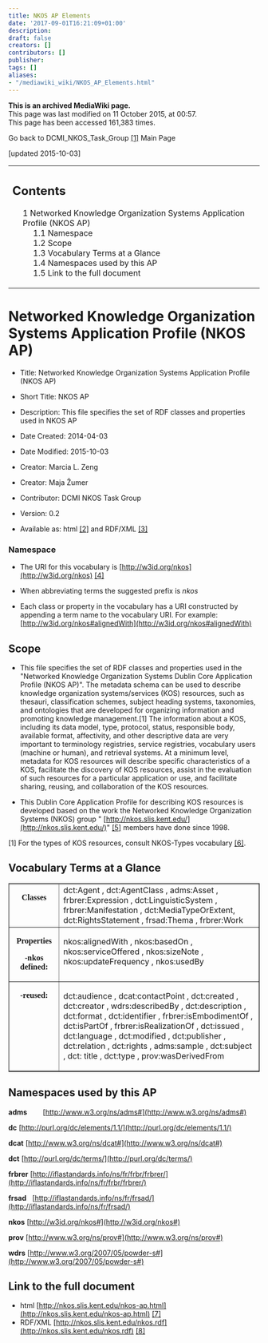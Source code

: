 ```yaml
---
title: NKOS AP Elements
date: '2017-09-01T16:21:09+01:00'
description: 
draft: false
creators: []
contributors: []
publisher: 
tags: []
aliases:
- "/mediawiki_wiki/NKOS_AP_Elements.html"
---
```


 **This is an archived MediaWiki page.**  
This page was last modified on 11 October 2015, at 00:57.  
This page has been accessed 161,383 times.

Go back to DCMI\_NKOS\_Task\_Group [[1]](/mediawiki_wiki/DCMI_NKOS_Task_Group.md) Main Page

[updated 2015-10-03]

<table id="toc" class="toc">
  <tr>
    <td>
      <div id="toctitle">
        <h2>Contents</h2>
      </div>
      <ul>
        <li class="toclevel-1 tocsection-1">
          <a href="#Networked_Knowledge_Organization_Systems_Application_Profile_.28NKOS_AP.29"><span class="tocnumber">1</span> <span class="toctext">Networked Knowledge Organization Systems Application Profile (NKOS AP)</span></a>
          <ul>
            <li class="toclevel-2"><a href="#Namespace"><span class="tocnumber">1.1</span> <span class="toctext">Namespace</span></a></li>
            <li class="toclevel-2 tocsection-2"><a href="#Scope"><span class="tocnumber">1.2</span> <span class="toctext">Scope</span></a></li>
            <li class="toclevel-2 tocsection-3"><a href="#Vocabulary_Terms_at_a_Glance"><span class="tocnumber">1.3</span> <span class="toctext">Vocabulary Terms at a Glance</span></a></li>
            <li class="toclevel-2 tocsection-4"><a href="#Namespaces_used_by_this_AP"><span class="tocnumber">1.4</span> <span class="toctext">Namespaces used by this AP</span></a></li>
            <li class="toclevel-2 tocsection-5"><a href="#Link_to_the_full_document"><span class="tocnumber">1.5</span> <span class="toctext">Link to the full document</span></a></li>
          </ul>
        </li>
      </ul>
    </td>
  </tr>
</table>

# Networked Knowledge Organization Systems Application Profile (NKOS AP) 

- Title: Networked Knowledge Organization Systems Application Profile (NKOS AP) 
- Short Title: NKOS AP
- Description: This file specifies the set of RDF classes and properties used in NKOS AP 
- Date Created: 2014-04-03
- Date Modified: 2015-10-03 
- Creator: Marcia L. Zeng
- Creator: Maja Žumer 
- Contributor: DCMI NKOS Task Group
- Version: 0.2

- Available as: html [[2]](http://nkos.slis.kent.edu/nkos-ap.html) and RDF/XML [[3]](http://nkos.slis.kent.edu/nkos.rdf)

### Namespace

- The URI for this vocabulary is [http://w3id.org/nkos](http://w3id.org/nkos) [[4]](http://w3id.org/nkos)

- When abbreviating terms the suggested prefix is _nkos_
- Each class or property in the vocabulary has a URI constructed by appending a term name to the vocabulary URI. For example: [http://w3id.org/nkos#alignedWith](http://w3id.org/nkos#alignedWith)

## Scope

- This file specifies the set of RDF classes and properties used in the "Networked Knowledge Organization Systems Dublin Core Application Profile (NKOS AP)". The metadata schema can be used to describe knowledge organization systems/services (KOS) resources, such as thesauri, classification schemes, subject heading systems, taxonomies, and ontologies that are developed for organizing information and promoting knowledge management.[1] The information about a KOS, including its data model, type, protocol, status, responsible body, available format, affectivity, and other descriptive data are very important to terminology registries, service registries, vocabulary users (machine or human), and retrieval systems. At a minimum level, metadata for KOS resources will describe specific characteristics of a KOS, facilitate the discovery of KOS resources, assist in the evaluation of such resources for a particular application or use, and facilitate sharing, reusing, and collaboration of the KOS resources.

- This Dublin Core Application Profile for describing KOS resources is developed based on the work the Networked Knowledge Organization Systems (NKOS) group " [http://nkos.slis.kent.edu/](http://nkos.slis.kent.edu/)" [[5]](http://nkos.slis.kent.edu/) members have done since 1998.

[1] For the types of KOS resources, consult NKOS-Types vocabulary [[6]](/mediawiki_wiki/NKOS_Vocabularies.md).

## Vocabulary Terms at a Glance
<table width="98%" border="1" cellpadding="0" cellspacing="0">
  <tr>
    <td width="20%" valign="top">
      <p align="center" style="text-align:center"><b><span style="font-size:12.0pt;font-family:Calibri;">Classes</span></b>
      </p>
    </td>
    <td width="841" valign="top">
      <span class="SpellE"><span class="GramE">dct:Agent</span></span> , <span class="SpellE">dct:AgentClass</span> , <span class="SpellE">adms:Asset</span> , <span class="SpellE">frbrer:Expression</span> , <span class="SpellE">dct:LinguisticSystem</span> , <span class="SpellE">frbrer:Manifestation</span> , <span class="SpellE">dct:MediaTypeOrExtent</span>, <span class="SpellE">dct:RightsStatement</span> , <span class="SpellE">frsad:Thema</span> , <span class="SpellE">frbrer:Work</span>
    </td>
  </tr>
  <tr>
    <td valign="top">
      <p align="center" style="text-align:center"><b><span style="font-size:12.0pt; font-family:Calibri;">Properties</span></b></p>
      <p align="center" style="text-align:center"><b><span style="font-family:Calibri;">-<span class="SpellE"><span class="GramE">nkos</span></span> defined:</span></b></p>
    </td>
    <td width="841" valign="top">
      <p><span class="SpellE"><span class="GramE">nkos:alignedWith</span></span> , <span class="SpellE">nkos:basedOn</span> , <span class="SpellE">nkos:serviceOffered</span> , <span class="SpellE">nkos:sizeNote</span> , <span class="SpellE">nkos:updateFrequency</span> , <span class="SpellE">nkos:usedBy</span></p>
    </td>
  </tr>
  <tr>
    <td width="105" valign="top">
      <p align="center" style="text-align:center"><b><span style='font-family:Calibri;"Times New Roman";"Times New Roman"'>-<span class="GramE">reused</span>:</span></b></p>
    </td>
    <td width="841" valign="top">
      <p><span class="SpellE"><span class="GramE">dct:audience</span></span> , <span class="SpellE">dcat:contactPoint</span> , <span class="SpellE">dct:created</span> , <span class="SpellE">dct:creator</span> , <span class="SpellE">wdrs:describedBy</span> , <span class="SpellE">dct:description</span> , <span class="SpellE">dct:format</span> , <span class="SpellE">dct:identifier</span> , <span class="SpellE">frbrer:isEmbodimentOf</span> , <span class="SpellE">dct:isPartOf</span> , <span class="SpellE">frbrer:isRealizationOf</span> , <span class="SpellE">dct:issued</span> , <span class="SpellE">dct:language</span> , <span class="SpellE">dct:modified</span> , <span class="SpellE">dct:publisher</span> , <span class="SpellE">dct:relation</span> , <span class="SpellE">dct:rights</span> , <span class="SpellE">adms:sample</span> , <span class="SpellE">dct:subject</span> , <span class="SpellE">dct</span>: title , <span class="SpellE">dct:type</span> , <span class="SpellE">prov:wasDerivedFrom</span></p>
    </td>
  </tr>
</table>

## Namespaces used by this AP

**adms** &nbsp;&nbsp;&nbsp;&nbsp;&nbsp;&nbsp; [http://www.w3.org/ns/adms#](http://www.w3.org/ns/adms#)

**dc** [http://purl.org/dc/elements/1.1/](http://purl.org/dc/elements/1.1/)

**dcat** [http://www.w3.org/ns/dcat#](http://www.w3.org/ns/dcat#)

**dct** [http://purl.org/dc/terms/](http://purl.org/dc/terms/)

**frbrer** [http://iflastandards.info/ns/fr/frbr/frbrer/](http://iflastandards.info/ns/fr/frbr/frbrer/)

**frsad** &nbsp; [http://iflastandards.info/ns/fr/frsad/](http://iflastandards.info/ns/fr/frsad/)

**nkos** [http://w3id.org/nkos#](http://w3id.org/nkos#)

**prov** [http://www.w3.org/ns/prov#](http://www.w3.org/ns/prov#)

**wdrs** [http://www.w3.org/2007/05/powder-s#](http://www.w3.org/2007/05/powder-s#)

## Link to the full document 

- html [http://nkos.slis.kent.edu/nkos-ap.html](http://nkos.slis.kent.edu/nkos-ap.html) [[7]](http://nkos.slis.kent.edu/nkos-ap.html)
- RDF/XML [http://nkos.slis.kent.edu/nkos.rdf](http://nkos.slis.kent.edu/nkos.rdf) [[8]](http://nkos.slis.kent.edu/nkos.rdf)

